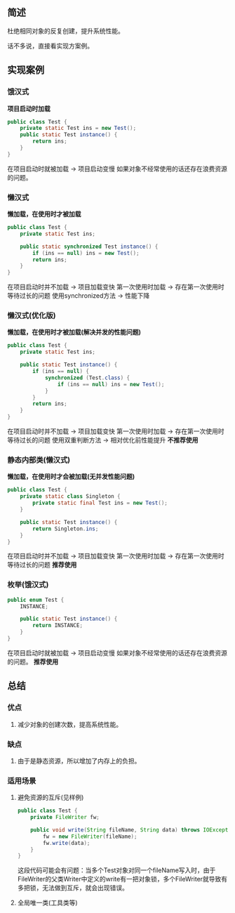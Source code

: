 ## 简述

杜绝相同对象的反复创建，提升系统性能。

话不多说，直接看实现方案例。

## 实现案例

### 饿汉式

**项目启动时加载**

```java
public class Test {
    private static Test ins = new Test();
    public static Test instance() {
        return ins;
    }
}
```

在项目启动时就被加载 → 项目启动变慢
如果对象不经常使用的话还存在浪费资源的问题。

### 懒汉式

**懒加载，在使用时才被加载**

```java
public class Test {
    private static Test ins;

    public static synchronized Test instance() {
        if (ins == null) ins = new Test();
        return ins;
    }
}
```

在项目启动时并不加载 → 项目加载变快
第一次使用时加载 → 存在第一次使用时等待过长的问题
使用synchronized方法 → 性能下降

### 懒汉式(优化版)

**懒加载，在使用时才被加载(解决并发的性能问题)**

```java
public class Test {
    private static Test ins;

    public static Test instance() {
        if (ins == null) {
            synchronized (Test.class) {
                if (ins == null) ins = new Test();
            }
        }
        return ins;
    }
}
```

在项目启动时并不加载 → 项目加载变快
第一次使用时加载 → 存在第一次使用时等待过长的问题
使用双重判断方法 → 相对优化前性能提升
**不推荐使用**

### 静态内部类(懒汉式)

**懒加载，在使用时才会被加载(无并发性能问题)**

```java
public class Test {
    private static class Singleton {
        private static final Test ins = new Test();
    }

    public static Test instance() {
        return Singleton.ins;
    }
}
```

在项目启动时并不加载 → 项目加载变快
第一次使用时加载 → 存在第一次使用时等待过长的问题
**推荐使用**

### 枚举(饿汉式)

```java
public enum Test {
    INSTANCE;

    public static Test instance() {
        return INSTANCE;
    }
}
```

在项目启动时就被加载 → 项目启动变慢
如果对象不经常使用的话还存在浪费资源的问题。
**推荐使用**

## 总结

### 优点

1. 减少对象的创建次数，提高系统性能。

### 缺点

1. 由于是静态资源，所以增加了内存上的负担。

### 适用场景

1. 避免资源的互斥(见样例)

   ```java
   public class Test {
       private FileWriter fw;

       public void write(String fileName, String data) throws IOException {
           fw = new FileWriter(fileName);
           fw.write(data);
       }
   }
   ```

   这段代码可能会有问题：当多个Test对象对同一个fileName写入时，由于FileWriter的父类Writer中定义的write有一把对象锁，多个FileWriter就导致有多把锁，无法做到互斥，就会出现错误。

2. 全局唯一类(工具类等)